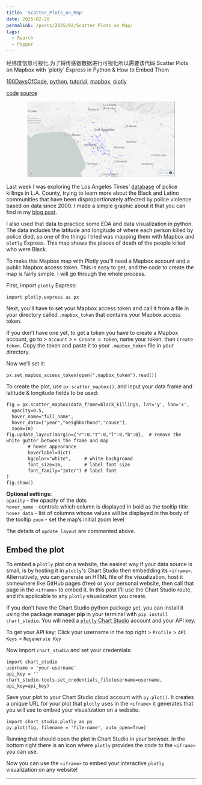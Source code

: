 ```yaml
---
title: 'Scatter_Plots_on_Map'
date: 2025-02-28
permalink: /posts/2025/02/Scatter_Plots_on_Map/
tags:
  - Rearch
  - Papper
---
```

经纬度信息可视化,为了将传感器数据进行可视化所以需要该代码
Scatter Plots on Mapbox with \`plotly\` Express in Python & How to Embed Them

 [100DaysOfCode](https://isabella-b.com/category/100daysofcode/), [python](https://isabella-b.com/category/python/), [tutorial](https://isabella-b.com/category/tutorial/), [mapbox](https://isabella-b.com/category/mapbox/), [plotly](https://isabella-b.com/category/plotly/)

[code](https://github.com/isabellabenabaye/los-angeles-police-killings/blob/master/LA-police-killings-map.ipynb) [source](https://github.com/datadesk/los-angeles-police-killings-data)[](https://twitter.com/_isabellamb/status/1272769156941668352?s=20)[](https://dev.to/isabellabenabaye/scatter-plots-on-mapbox-with-plotly-express-in-python-how-to-embed-them-1l8m)
  <Center>
  <img src='/images/blog/02/map.jpg' style='zoom:50%'>
  </Center>
  
Last week I was exploring the Los Angeles Times’ [database](https://github.com/datadesk/los-angeles-police-killings-data) of police killings in L.A. County, trying to learn more about the Black and Latino communities that have been disproportionately affected by police violence based on data since 2000. I made a simple graphic about it that you can find in my [blog post](https://isabella-b.com/blog/los-angeles-police-killings).

I also used that data to practice some EDA and data visualization in python. The data includes the latitude and longitude of where each person killed by police died, so one of the things I tried was mapping them with Mapbox and `plotly` Express. This map shows the places of death of the people killed who were Black.

To make this Mapbox map with Plotly you’ll need a Mapbox account and a public Mapbox access token. This is easy to get, and the code to create the map is fairly simple. I will go through the whole process.

First, import `plotly` Express:

    import plotly.express as px
    

Next, you’ll have to set your Mapbox access token and call it from a file in your directory called `.mapbox_token` that contains your Mapbox access token.

If you don’t have one yet, to get a token you have to create a Mapbox account, go to > `Account` > `+ Create a token`, name your token, then `Create token`. Copy the token and paste it to your `.mapbox_token` file in your directory.

Now we’ll set it:

    px.set_mapbox_access_token(open(".mapbox_token").read())
    

To create the plot, use `px.scatter_mapbox()`, and input your data frame and latitude & longitude fields to be used:

    fig = px.scatter_mapbox(data_frame=black_killings, lat='y', lon='x', 
      opacity=0.5, 
      hover_name="full_name", 
      hover_data=["year","neighborhood","cause"], 
      zoom=10)
    fig.update_layout(margin={"r":0,"t":0,"l":0,"b":0},  # remove the white gutter between the frame and map
            # hover appearance
            hoverlabel=dict( 
            bgcolor="white",     # white background
            font_size=16,        # label font size
            font_family="Inter") # label font
    )
    fig.show()
    

**Optional settings:**  
`opacity` - the opacity of the dots  
`hover_name` - controls which column is displayed in bold as the tooltip title  
`hover_data` - list of columns whose values will be displayed in the body of the tooltip `zoom` - set the map’s initial zoom level

The details of `update_layout` are commented above.

## Embed the plot

To embed a `plotly` plot on a website, the easiest way if your data source is small, is by hosting it in `plotly`'s Chart Studio then embedding its `<iframe>`. Alternatively, you can generate an HTML file of the visualization, host it somewhere like GitHub pages (free) or your personal website, then call that page in the `<iframe>` to embed it. In this post I’ll use the Chart Studio route, and it’s applicable to any `plotly` visualization you create.

If you don’t have the Chart Studio python package yet, you can install it using the package manager **pip** in your terminal with `pip install chart_studio`. You will need a [`plotly` Chart Studio](https://chart-studio.plotly.com/feed/#/) account and your API key.

To get your API key: Click your username in the top right > `Profile` > `API Keys` > `Regenerate Key`

Now import `chart_studio` and set your credentials:

    import chart_studio
    username = 'your-username' 
    api_key = '' 
    chart_studio.tools.set_credentials_file(username=username, api_key=api_key)
    

Save your plot to your Chart Studio cloud account with `py.plot()`. It creates a unique URL for your plot that `plotly` uses in the `<iframe>` it generates that you will use to embed your visualization on a website.

    import chart_studio.plotly as py
    py.plot(fig, filename = 'file-name', auto_open=True)
    

Running that should open the plot in Chart Studio in your browser. In the bottom right there is an icon where `plotly` provides the code to the `<iframe>` you can use.

Now you can use the `<iframe>` to embed your interactive `plotly` visualization on any website!

<!-- I hope you found this helpful. If you have any questions, feel free to comment below or [tweet/DM me](https://twitter.com/_isabellamb). -->



---
